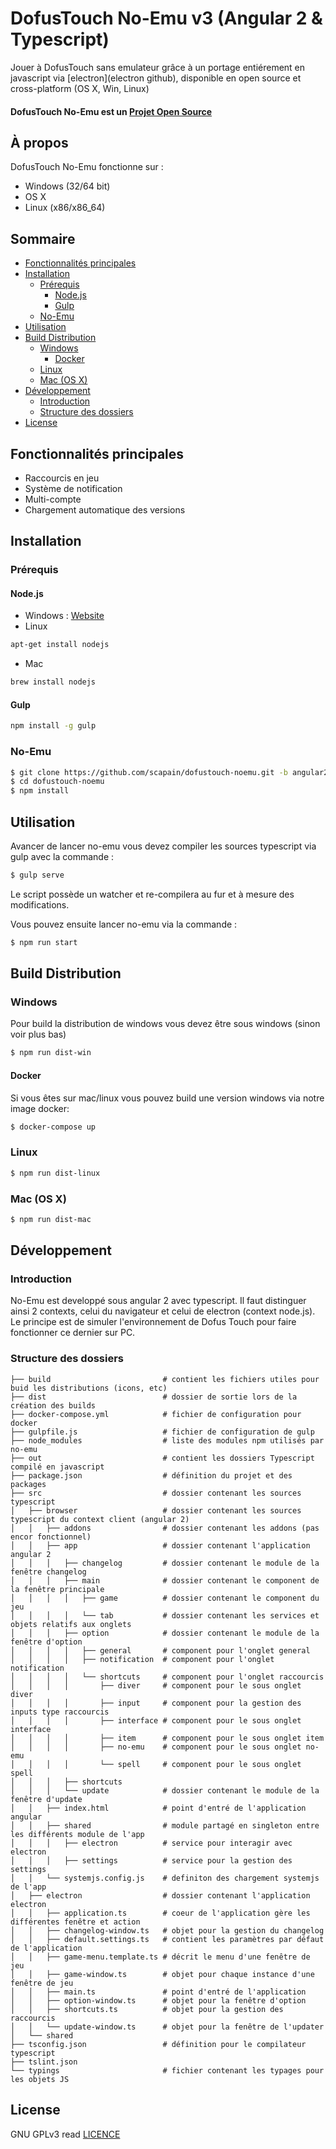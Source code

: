 # DofusTouch No-Emu v3 (Angular 2 & Typescript)
Jouer à DofusTouch sans emulateur grâce à un portage entiérement en javascript via [electron](electron github), disponible en open source et cross-platform (OS X, Win, Linux)
#### DofusTouch No-Emu est un [Projet Open Source](http://openopensource.org/)

## À propos
DofusTouch No-Emu fonctionne sur :
 - Windows (32/64 bit)
 - OS X
 - Linux (x86/x86_64)
 
## Sommaire
<!-- START doctoc generated TOC please keep comment here to allow auto update -->
<!-- DON'T EDIT THIS SECTION, INSTEAD RE-RUN doctoc TO UPDATE -->
 

- [Fonctionnalités principales](#fonctionnalit%C3%A9s-principales)
- [Installation](#installation)
  - [Prérequis](#pr%C3%A9requis)
    - [Node.js](#nodejs)
    - [Gulp](#gulp)
  - [No-Emu](#no-emu)
- [Utilisation](#utilisation)
- [Build Distribution](#build-distribution)
  - [Windows](#windows)
    - [Docker](#docker)
  - [Linux](#linux)
  - [Mac (OS X)](#mac-os-x)
- [Développement](#d%C3%A9veloppement)
  - [Introduction](#introduction)
  - [Structure des dossiers](#structure-des-dossiers)
- [License](#license)

<!-- END doctoc generated TOC please keep comment here to allow auto update -->
 
## Fonctionnalités principales
- Raccourcis en jeu
- Système de notification
- Multi-compte
- Chargement automatique des versions


## Installation
### Prérequis
#### Node.js
- Windows : [Website](https://nodejs.org)
- Linux
```sh
apt-get install nodejs
```
- Mac
```sh
brew install nodejs
```
#### Gulp
```sh
npm install -g gulp
```

### No-Emu
```sh
$ git clone https://github.com/scapain/dofustouch-noemu.git -b angular2-typescript
$ cd dofustouch-noemu
$ npm install
```
## Utilisation
Avancer de lancer no-emu vous devez compiler les sources typescript via gulp avec la commande :
```sh
$ gulp serve
```
Le script possède un watcher et re-compilera au fur et à mesure des modifications.

Vous pouvez ensuite lancer no-emu via la commande :
```sh
$ npm run start
```

## Build Distribution
### Windows
Pour build la distribution de windows vous devez être sous windows (sinon voir plus bas)
```sh
$ npm run dist-win
```
#### Docker
Si vous êtes sur mac/linux vous pouvez build une version windows via notre image docker:
```sh
$ docker-compose up
```

### Linux
```sh
$ npm run dist-linux
```

### Mac (OS X)
```sh
$ npm run dist-mac
```

## Développement

### Introduction
No-Emu est developpé sous angular 2 avec typescript. Il faut distinguer ainsi 2 contexts,
 celui du navigateur et celui de electron (context node.js). Le principe est de simuler l'environnement de Dofus Touch pour faire fonctionner ce dernier sur PC.

### Structure des dossiers
    
    ├── build                         # contient les fichiers utiles pour buid les distributions (icons, etc)                       
    ├── dist                          # dossier de sortie lors de la création des builds
    ├── docker-compose.yml            # fichier de configuration pour docker
    ├── gulpfile.js                   # fichier de configuration de gulp
    ├── node_modules                  # liste des modules npm utilisés par no-emu
    ├── out                           # contient les dossiers Typescript compilé en javascript
    ├── package.json                  # définition du projet et des packages 
    ├── src                           # dossier contenant les sources typescript
    │   ├── browser                   # dossier contenant les sources typescript du context client (angular 2)
    │   │   ├── addons                # dossier contenant les addons (pas encor fonctionnel)
    │   │   ├── app                   # dossier contenant l'application angular 2
    │   │   │   ├── changelog         # dossier contenant le module de la fenêtre changelog
    │   │   │   ├── main              # dossier contenant le component de la fenêtre principale
    │   │   │   │   ├── game          # dossier contenant le component du jeu
    │   │   │   │   └── tab           # dossier contenant les services et objets relatifs aux onglets
    │   │   │   ├── option            # dossier contenant le module de la fenêtre d'option
    │   │   │   │   ├── general       # component pour l'onglet general
    │   │   │   │   ├── notification  # component pour l'onglet notification
    │   │   │   │   └── shortcuts     # component pour l'onglet raccourcis
    │   │   │   │       ├── diver     # component pour le sous onglet diver
    │   │   │   │       ├── input     # component pour la gestion des inputs type raccourcis
    │   │   │   │       ├── interface # component pour le sous onglet interface
    │   │   │   │       ├── item      # component pour le sous onglet item
    │   │   │   │       ├── no-emu    # component pour le sous onglet no-emu
    │   │   │   │       └── spell     # component pour le sous onglet spell
    │   │   │   ├── shortcuts 
    │   │   │   └── update            # dossier contenant le module de la fenêtre d'update
    │   │   ├── index.html            # point d'entré de l'application angular
    │   │   ├── shared                # module partagé en singleton entre les différents module de l'app
    │   │   │   ├── electron          # service pour interagir avec electron
    │   │   │   ├── settings          # service pour la gestion des settings
    │   │   └── systemjs.config.js    # definiton des chargement systemjs de l'app
    │   ├── electron                  # dossier contenant l'application electron
    │   │   ├── application.ts        # coeur de l'application gère les différentes fenêtre et action
    │   │   ├── changelog-window.ts   # objet pour la gestion du changelog
    │   │   ├── default.settings.ts   # contient les paramètres par défaut de l'application
    │   │   ├── game-menu.template.ts # décrit le menu d'une fenêtre de jeu
    │   │   ├── game-window.ts        # objet pour chaque instance d'une fenêtre de jeu
    │   │   ├── main.ts               # point d'entré de l'application
    │   │   ├── option-window.ts      # objet pour la fenêtre d'option
    │   │   ├── shortcuts.ts          # objet pour la gestion des raccourcis
    │   │   └── update-window.ts      # objet pour la fenêtre de l'updater
    │   └── shared
    ├── tsconfig.json                 # définition pour le compilateur typescript
    ├── tslint.json
    └── typings                       # fichier contenant les typages pour les objets JS


License
----

GNU GPLv3 read [LICENCE](https://github.com/scapain/dofustouch-noemu/blob/master/LICENCE)
